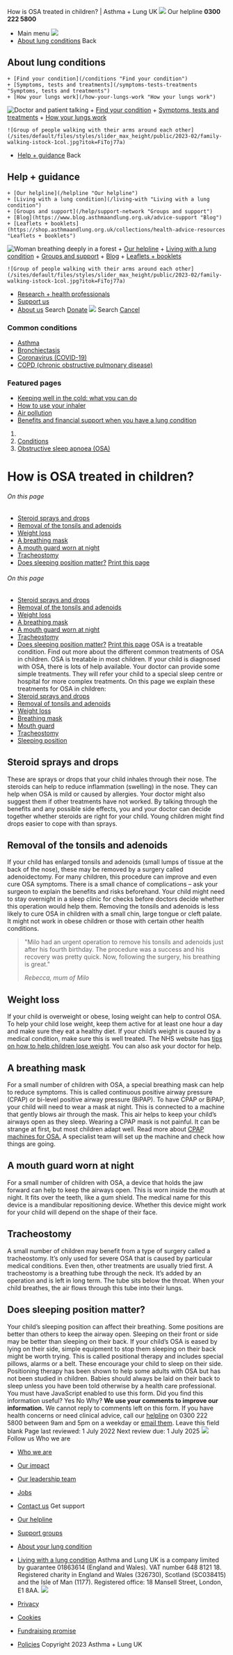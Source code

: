 
How is OSA treated in children? | Asthma + Lung UK
 [![](/themes/custom/asthma-lung-uk/images/aluk-logo.png)](/ "Homepage")
 Our helpline **0300 222 5800**
* Main menu
![](/wingsuit/asthma-lung-uk/images/aluk-logo.png)
* [About lung conditions](#about "About lung conditions")
 Back
 
## About lung conditions
	+ [Find your condition](/conditions "Find your condition")
	+ [Symptoms, tests and treatments](/symptoms-tests-treatments "Symptoms, tests and treatments")
	+ [How your lungs work](/how-your-lungs-work "How your lungs work")
![Doctor and patient talking](/sites/default/files/styles/slider_max_height/public/2023-02/119589.jpg?itok=IfMKqhqJ)
	+ [Find your condition](/conditions)
	+ [Symptoms, tests and treatments](/symptoms-tests-treatments)
	+ [How your lungs work](/how-your-lungs-work)
	
	
	![Group of people walking with their arms around each other](/sites/default/files/styles/slider_max_height/public/2023-02/family-walking-istock-1col.jpg?itok=FiToj77a)
* [Help + guidance](#get-support "Help + guidance")
 Back
 
## Help + guidance
	+ [Our helpline](/helpline "Our helpline")
	+ [Living with a lung condition](/living-with "Living with a lung condition")
	+ [Groups and support](/help/support-network "Groups and support")
	+ [Blog](https://www.blog.asthmaandlung.org.uk/advice-support "Blog")
	+ [Leaflets + booklets](https://shop.asthmaandlung.org.uk/collections/health-advice-resources "Leaflets + booklets")
![Woman breathing deeply in a forest](/sites/default/files/styles/slider_max_height/public/2023-02/A%2BLUK%20Generic73.jpg?itok=IY-jWei3)
	+ [Our helpline](/helpline)
	+ [Living with a lung condition](/living-with)
	+ [Groups and support](/help/support-network)
	+ [Blog](https://www.blog.asthmaandlung.org.uk/advice-support)
	+ [Leaflets + booklets](https://shop.asthmaandlung.org.uk/collections/health-advice-resources "Leaflets and booklets about lung conditions")
	
	
	![Group of people walking with their arms around each other](/sites/default/files/styles/slider_max_height/public/2023-02/family-walking-istock-1col.jpg?itok=FiToj77a)
* [Research + health professionals](/research-health-professionals "Research + health professionals")
* [Support us](/support-us "Support us")
* [About us](/about-us "About us")
Search
[Donate](https://action.asthmaandlung.org.uk/page/99720/donate/1?ea_tracking_id=General_WebsiteALUK_Header_Regular "Donate") 
 [![](/themes/custom/asthma-lung-uk/images/aluk-logo.png)](/ "Homepage")
Search
[Cancel](#)
### Common conditions
* [Asthma](/conditions/asthma)
* [Bronchiectasis](/conditions/bronchiectasis)
* [Coronavirus (COVID-19)](/conditions/coronavirus)
* [COPD (chronic obstructive pulmonary disease)](/conditions/copd-chronic-obstructive-pulmonary-disease)
### Featured pages
* [Keeping well in the cold: what you can do](/living-with/cold-weather)
* [How to use your inhaler](/living-with/inhaler-videos)
* [Air pollution](/living-with/air-pollution)
* [Benefits and financial support when you have a lung condition](/living-with/benefits)
1. 
3. [Conditions](/conditions)
5. [Obstructive sleep apnoea (OSA)](/conditions/obstructive-sleep-apnoea-osa)
# How is OSA treated in children?
###### On this page
* [Steroid sprays and&nbsp;drops](#steroid)
* [Removal of the tonsils and adenoids](#tonsils)
* [Weight loss](#weight-loss)
* [A breathing mask](#mask)
* [A mouth guard worn at night](#mouth-guard)
* [Tracheostomy](#tracheostomy)
* [Does sleeping position matter?](#sleeping)
[Print this page](javascript:window.print();) 
###### On this page
* [Steroid sprays and&nbsp;drops](#steroid)
* [Removal of the tonsils and adenoids](#tonsils)
* [Weight loss](#weight-loss)
* [A breathing mask](#mask)
* [A mouth guard worn at night](#mouth-guard)
* [Tracheostomy](#tracheostomy)
* [Does sleeping position matter?](#sleeping)
[Print this page](javascript:window.print();) 
OSA is a treatable condition. Find out more about the different common treatments of OSA in children.
OSA is treatable in most children. If your child is diagnosed with OSA, there is lots of help available. Your doctor can provide some simple treatments. They will refer your child to a special sleep centre or hospital for more complex treatments.
On this page we explain these treatments for OSA in children:
* [Steroid sprays and drops](#steroid)
* [Removal of tonsils and adenoids](#tonsils)
* [Weight loss](#weight-loss)
* [Breathing mask](#mask)
* [Mouth guard](#mouth-guard)
* [Tracheostomy](#tracheostomy)
* [Sleeping position](#sleeping)
## Steroid sprays and&nbsp;drops
These are sprays or drops that your child inhales through their nose. The steroids can help to reduce inflammation (swelling) in the nose. They can help when OSA is mild or caused by allergies. Your doctor might also suggest them if other treatments have not worked. By talking through the benefits and any possible side effects, you and your doctor can decide together whether steroids are right for your child. 
Young children might find drops easier to cope with than sprays.
## Removal of the tonsils and adenoids
If your child has enlarged tonsils and adenoids (small lumps of tissue at the back of the nose), these may be removed by a surgery called adenoidectomy. For many children, this procedure can improve and even cure OSA symptoms. There is a small chance of complications – ask your surgeon to explain the benefits and risks beforehand. 
Your child might need to stay overnight in a sleep clinic for checks before doctors decide whether this operation would help them. 
Removing the tonsils and adenoids is less likely to cure OSA in children with a small chin, large tongue or cleft palate. It might not work in obese children or those with certain other health conditions.
> "Milo had an urgent operation to remove his tonsils and adenoids just after his fourth birthday. The procedure was a success and his recovery was pretty quick. Now, following the surgery, his breathing is great."
> 
> 
> *Rebecca, mum of Milo*
> 
> 
> 
## Weight loss
If your child is overweight or obese, losing weight can help to control OSA. To help your child lose weight, keep them active for at least one hour a day and make sure they eat a healthy diet. If your child’s weight is caused by a medical condition, make sure this is well treated. 
The NHS website has [tips on how to help children lose weight](https://www.nhs.uk/live-well/healthy-weight/childrens-weight/overweight-children-advice-for-parents/). You can also ask your doctor for help.
## A breathing mask
For a small number of children with OSA, a special breathing mask can help to reduce symptoms. This is called continuous positive airway pressure (CPAP) or bi-level positive airway pressure (BiPAP). 
To have CPAP or BiPAP, your child will need to wear a mask at night. This is connected to a machine that gently blows air through the mask. This air helps to keep your child’s airways open as they sleep. Wearing a CPAP mask is not painful. It can be strange at first, but most children adapt well. Read more about [CPAP machines for OSA.](https://www.blf.org.uk/support-for-you/obstructive-sleep-apnoea-osa/cpap-machines)
A specialist team will set up the machine and check how things are going. 
## A mouth guard worn at night
For a small number of children with OSA, a device that holds the jaw forward can help to keep the airways open. This is worn inside the mouth at night. It fits over the teeth, like a gum shield.
The medical name for this device is a mandibular repositioning device. 
Whether this device might work for your child will depend on the shape of their face. 
## Tracheostomy
A small number of children may benefit from a type of surgery called a tracheostomy. It’s only used for severe OSA that is caused by particular medical conditions. Even then, other treatments are usually tried first. 
A tracheostomy is a breathing tube through the neck. It’s added by an operation and is left in long term. The tube sits below the throat. When your child breathes, the air flows through this tube into their lungs. 
## Does sleeping position matter?
Your child’s sleeping position can affect their breathing. Some positions are better than others to keep the airway open. Sleeping on their front or side may be better than sleeping on their back. 
If your child’s OSA is eased by lying on their side, simple equipment to stop them sleeping on their back might be worth trying. This is called positional therapy and includes special pillows, alarms or a belt. These encourage your child to sleep on their side. Positioning therapy has been shown to help some adults with OSA but has not been studied in children. 
Babies should always be laid on their back to sleep unless you have been told otherwise by a health care professional. 
You must have JavaScript enabled to use this form.
Did you find this information useful?
Yes
No
Why?
**We use your comments to improve our information.** We cannot reply to comments left on this form. If you have health concerns or need clinical advice, call our [helpline](/helpline) on 0300 222 5800 between 9am and 5pm on a weekday or [email them](/helpline).
Leave this field blank
Page last reviewed: 
1 July 2022
Next review due: 
1 July 2025
 [![](/sites/default/files/2023-01/footer-logo%20%281%29.png)](/ "Homepage")
Follow us
 Who we are
 
* [Who we are](/about-us/who-we-are)
* [Our impact](/about-us/our-impact)
* [Our leadership team](/about-us/our-leadership-team)
* [Jobs](/work-us)
* [Contact us](/about-us/contact-us)
 Get support
 
* [Our helpline](/helpline)
* [Support groups](/help/support-network)
* [About your lung condition](/conditions)
* [Living with a lung condition](/living-with)
Asthma and Lung UK is a company limited by guarantee 01863614 (England and Wales). VAT number 648 8121 18.
Registered charity in England and Wales (326730), Scotland (SC038415) and the Isle of Man (1177). Registered office: 18 Mansell Street, London, E1 8AA.
[![](/sites/default/files/2023-01/reg-logo%20%281%29.png)](https://www.fundraisingregulator.org.uk)
![]()
![]()
* [Privacy](/privacy-policy)
* [Cookies](/cookies-how-we-use-them)
* [Fundraising promise](/fundraising-promise)
* [Policies](/about-us/policies)
 Copyright 2023 Asthma + Lung UK
 

